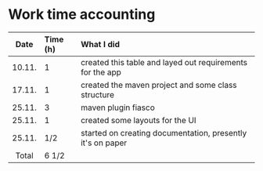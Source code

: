 # Work time accounting

| Date | Time (h) | What I did  |
| :----:|:-----| :-----|
| 10.11. | 1   | created this table and layed out requirements for the app |
| 17.11. | 1   | created the maven project and some class structure |
| 25.11. | 3   | maven plugin fiasco |
| 25.11. | 1   | created some layouts for the UI |
| 25.11. | 1/2 | started on creating documentation, presently it's on paper |
| Total  | 6 1/2  | | 
